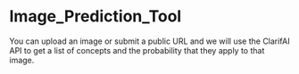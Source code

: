 # Image_Prediction_Tool

You can upload an image or submit a public URL and we will use the ClarifAI API to get a list of concepts and the probability that they apply to that image.